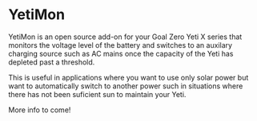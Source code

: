 # YetiMon
 
YetiMon is an open source add-on for your Goal Zero Yeti X series that monitors the voltage level of the battery and switches to an auxilary charging source such as AC mains once the capacity of the Yeti has depleted past a threshold.  

This is useful in applications where you want to use only solar power but want to automatically switch to another power such in situations where there has not been suficient sun to maintain your Yeti.  

More info to come!  